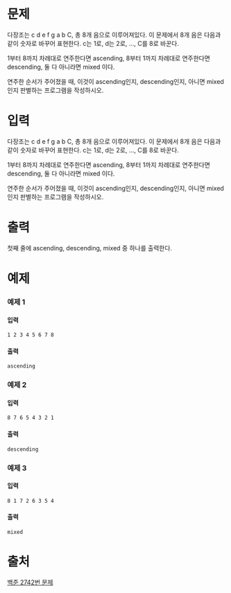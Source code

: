 # 문제
다장조는 c d e f g a b C, 총 8개 음으로 이루어져있다. 이 문제에서 8개 음은 다음과 같이 숫자로 바꾸어 표현한다. c는 1로, d는 2로, ..., C를 8로 바꾼다.

1부터 8까지 차례대로 연주한다면 ascending, 8부터 1까지 차례대로 연주한다면 descending, 둘 다 아니라면 mixed 이다.

연주한 순서가 주어졌을 때, 이것이 ascending인지, descending인지, 아니면 mixed인지 판별하는 프로그램을 작성하시오.

# 입력
다장조는 c d e f g a b C, 총 8개 음으로 이루어져있다. 이 문제에서 8개 음은 다음과 같이 숫자로 바꾸어 표현한다. c는 1로, d는 2로, ..., C를 8로 바꾼다.

1부터 8까지 차례대로 연주한다면 ascending, 8부터 1까지 차례대로 연주한다면 descending, 둘 다 아니라면 mixed 이다.

연주한 순서가 주어졌을 때, 이것이 ascending인지, descending인지, 아니면 mixed인지 판별하는 프로그램을 작성하시오.

# 출력
첫째 줄에 ascending, descending, mixed 중 하나를 출력한다.

# 예제
### 예제 1
#### 입력
```
1 2 3 4 5 6 7 8
```
#### 출력
```
ascending
```
### 예제 2
#### 입력
```
8 7 6 5 4 3 2 1
```
#### 출력
```
descending
```
### 예제 3
#### 입력
```
8 1 7 2 6 3 5 4
```
#### 출력
```
mixed
```

# 출처
[백준 2742번 문제](https://www.acmicpc.net/problem/2742)